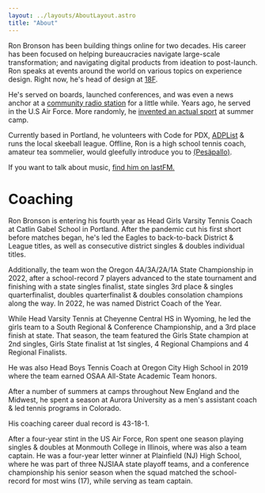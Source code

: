 ```yaml
---
layout: ../layouts/AboutLayout.astro
title: "About"
---
```


Ron Bronson has been building things online for two decades. His career has been focused on helping bureaucracies navigate large-scale transformation; and navigating digital products from ideation to post-launch. Ron speaks at events around the world on various topics on experience design. Right now, he's head of design at [18F](http://18f.gsa.gov/).

He's served on boards, launched conferences, and was even a news anchor at a [community radio station](https://www.podchaser.com/podcasts/daily-local-news-wfhb-492801) for a little while. Years ago, he served in the U.S Air Force. More randomly, he [invented an actual sport](https://en.wikipedia.org/wiki/Tennis_polo) at summer camp.

Currently based in Portland, he volunteers with Code for PDX, [ADPList](https://adplist.org/mentors/ron-bronson) & runs the local skeeball league. Offline, Ron is a high school tennis coach, amateur tea sommelier, would gleefully introduce you to [(Pesäpallo)](https://www.superpesis.fi/uutiset/yhdysvaltalainen-ron-bronson-toteutti-unelmansa-ja-matkusti-suomeen-katsomaan-pesapalloa/). 

If you want to talk about music, [find him on lastFM.](https://www.last.fm/user/statechampion)

# Coaching

Ron Bronson is entering his fourth year as Head Girls Varsity Tennis Coach at Catlin Gabel School in Portland. After the pandemic cut his first short before matches began, he's led the Eagles to back-to-back District & League titles, as well as consecutive district singles & doubles individual titles. 

Additionally, the team won the Oregon 4A/3A/2A/1A State Championship in 2022, after a school-record 7 players advanced to the state tournament and finishing with a state singles finalist, state singles 3rd place & singles quarterfinalist, doubles quarterfinalist & doubles consolation champions along the way. In 2022, he was named District Coach of the Year. 

While Head Varsity Tennis at Cheyenne Central HS in Wyoming, he led the girls team to a South Regional & Conference Championship, and a 3rd place finish at state. That season, the team featured the Girls State champion at 2nd singles, Girls State finalist at 1st singles, 4 Regional Champions and 4 Regional Finalists.

He was also Head Boys Tennis Coach at Oregon City High School in 2019 where the team earned OSAA All-State Academic Team honors.

After a number of summers at camps throughout New England and the Midwest, he spent a season at Aurora University as a men's assistant coach & led tennis programs in Colorado.

His coaching career dual record is 43-18-1.

After a four-year stint in the US Air Force, Ron spent one season playing singles & doubles at Monmouth College in Illinois, where was also a team captain. He was a four-year letter winner at Plainfield (NJ) High School, where he was part of three NJSIAA state playoff teams, and a conference championship his senior season when the squad matched the school-record for most wins (17), while serving as team captain.